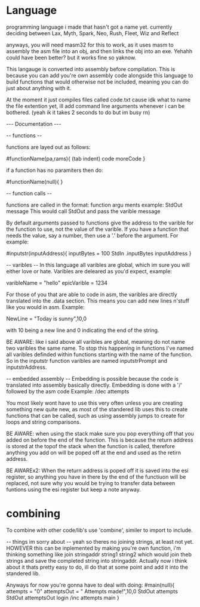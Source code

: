 # Language
programming language i made that hasn't got a name yet.
currently deciding between Lax, Myth, Spark, Neo, Rush, Fleet, Wiz and Reflect

anyways, you will need masm32 for this to work, as it uses masm to assembly the asm file into an obj, and then links the obj into an exe. Yehahh could have been better? but it works fine so yaknow.

This langauge is converted into assembly before compilation. This is because you can add you're own assembly code alongside this language to build functions that would otherwise not be included, meaning you can do just about anything with it.

At the moment it just compiles files called code.txt cause idk what to name the file extention yet, ill add command line arguments whenever i can be bothered. (yeah ik it takes 2 seconds to do but im busy rn)

--- Documentation ---

-- functions --

functions are layed out as follows:

 #functionName(pa,rams){
 (tab indent)   code
                 moreCode
 }
 
 if a function has no paramiters then do:
 
 #functionName(null){
 }
 
 -- function calls --
 
 functions are called in the format: function argu ments
 example: StdOut message
 This would call StdOut and pass the varible message
 
 By default arguments passed to functions give the address to the varible for the function to use, not the value of the varible.
 If you have a function that needs the value, say a number, then use a '.' before the argument. For example:
 
 #inputstr(inputAddress){
    inputBytes = 100
    StdIn .inputBytes inputAddress
 }
 
 -- varibles --
 In this language all varibles are global, which im sure you will either love or hate.
 Varibles are deleared as you'd expect, example:
 
 varibleName = "hello"
 epicVarible = 1234
 
 For those of you that are able to code in asm, the varibles are directly translated into the .data section. This means you can add new lines n'stuff like you would in asm. Example:
 
 NewLine = "Today is sunny",10,0
 
 with 10 being a new line and 0 indicating the end of the string.
 
 BE AWARE: like i said above all varibles are global, meaning do not name two varibles the same name. To stop this happening in functions I've named all varibles definded within functions starting with the name of the function. So in the inputstr function varibles are named inputstrPrompt and inputstrAddress.
 
 -- embedded assembly --
 Embedding is possible because the code is translated into assembly basically directly.
 Embedding is done with a '/' followed by the asm code
 Example: /dec attempts
 
You most likely wont have to use this very often unless you are creating something new quite new, as most of the standered lib uses this to create functions that can be called, such as using assembly jumps to create for loops and string comparisons.

BE AWARE: when using the stack make sure you pop everything off that you added on before the end of the function. This is because the return address is stored at the topof the stack when the function is called, therefore anything you add on will be poped off at the end and used as the retirn address.

BE AWAREx2: When the return address is poped off it is saved into the esi register, so anything you have in there by the end of the functiuon will be replaced, not sure why you would be trying to transfer data between funtions using the esi register but keep a note anyway.

# combining
To combine with other code/lib's use 'combine', similer to import to include. 


-- things im sorry about --
yeah so theres no joining strings, at least not yet. HOWEVER this can be inplemented by making you're own function, 
i'm thinking something like join stringaddr string1 string2  which would join theb strings and save the completed string into stringaddr.
Actually now i think about it thats pretty easy to do, ill do that at some point and add it into the standered lib.

Anyways for now you're gonna have to deal with doing:
#main(null){
    attempts = "0"
    attemptsOut = " Attempts made!",10,0
    StdOut attempts
    StdOut attemptsOut
    login
    /inc attempts
    main
}
